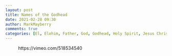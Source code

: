 ```yaml
---
layout: post
title: Names of the Godhead
date: 2021-02-28 09:30
author: MarkMayberry
comments: true
categories: [El, Elohim, Father, God, Godhead, Holy Spirit, Jesus Christ, Sermon, Son, YHWH]
---
```

<!-- wp:embed {"url":"https://vimeo.com/518534540","type":"video","providerNameSlug":"vimeo","responsive":true,"className":"wp-embed-aspect-4-3 wp-has-aspect-ratio"} -->
<figure class="wp-block-embed is-type-video is-provider-vimeo wp-block-embed-vimeo wp-embed-aspect-4-3 wp-has-aspect-ratio"><div class="wp-block-embed__wrapper">
https://vimeo.com/518534540
</div></figure>
<!-- /wp:embed -->

<!-- wp:paragraph -->
<p></p>
<!-- /wp:paragraph -->

